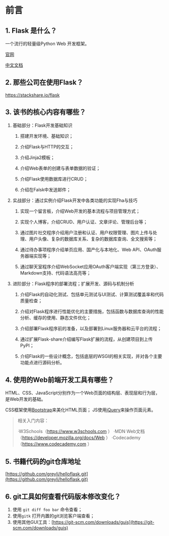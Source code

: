 # 前言

## 1. Flask 是什么？

一个流行的轻量级Python Web 开发框架。

[官网](https://flask.palletsprojects.com/en/2.0.x/)

[中文文档](https://dormousehole.readthedocs.io/en/latest/)

## 2. 那些公司在使用Flask？

<https://stackshare.io/flask>

## 3. 该书的核心内容有哪些？

1.  基础部分：Flask开发基础知识

    1.  搭建开发环境、基础知识；

    2.  介绍Flask与HTTP的交互；

    3.  介绍Jinja2模板；

    4.  介绍Web表单的创建与表单数据的验证；

    5.  介绍Flask使用数据库进行CRUD；

    6.  介绍在Falsk中发送邮件；

2.  实战部分：通过实例介绍Flask开发中各类功能的实现Fha与技巧

    1.  实现一个留言板，介绍Web开发的基本流程与项目管理方式；

    2.  实现个人博客，介绍CRUD、用户认证、文章评论、管理后台等；

    3.  通过图片社交程序介绍用户注册和认证、用户权限管理、图片上传与处理、用户头像、复杂的数据库关系、复杂的数据库查询、全文搜索等；

    4.  通过待办事项程序介绍单页应用、国产化与本地化、Web API、OAuth服务器端实现等；

    5.  通过聊天室程序介绍WebSocket应用OAuth客户端实现（第三方登录）、Markdown支持、代码语法高亮等；

3.  进阶部分：Flask程序的部署流程；扩展开发、源码与机制分析

    1.  介绍Flask的自动化测试、包括单元测试与UI测试、计算测试覆盖率和代码质量检查；

    2.  介绍对Flask程序进行性能优化的主要措施，包括函数与数据库查询的性能分析、缓存的使用、静态文件优化；

    3.  介绍部署Flask程序前的准备，以及部署到Linux服务器和云平台的流程；

    4.  通过扩展Flask-share介绍编写Flask扩展的流程，从创建项目到上传PyPI；

    5.  介绍Flask的一些设计概念，包括底层的WSGI的相关实现，并对各个主要功能点进行源码分析。

## 4. 使用的Web前端开发工具有哪些？

HTML、CSS、JavaScript分别作为一个Web页面的结构层、表现层和行为层，是Web开发的基础。

CSS框架使用[Bootstrap](http://getbootstrap.com/)来美化HTML页面；
JS使用[jQuery](https://jquery.com/)来操作页面元素。

>相关入门内容：
>
>·W3Schools（https://www.w3schools.com ）
>·MDN Web文档（https://developer.mozilla.org/docs/Web ）
>·Codecademy（https://www.codecademy.com ）

## 5. 书籍代码的git仓库地址

[https://github.com/greyli/helloflask.git](https://github.com/greyli/helloflask.git)

## 6. git工具如何查看代码版本修改变化？
 1. 使用 `git diff foo bar` 命令查看；
 2. 使用`gitk` 打开内置的git浏览客户端查看；
 3. 使用其他GUI工具：[https://git-scm.com/downloads/guis](https://git-scm.com/downloads/guis)